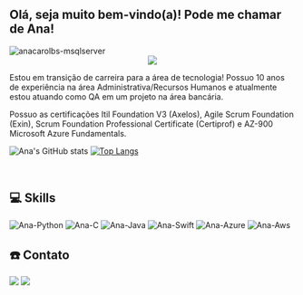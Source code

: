 ## Olá, seja muito bem-vindo(a)! Pode me chamar de Ana! 

<img align="center" alt="anacarolbs-msqlserver"  src="https://komarev.com/ghpvc/?username=anacarolbs&style=flat-square">
  <div align="center">
  <img src="https://github-readme-streak-stats.herokuapp.com/?user=anacarolbs&theme=dark">
  </div>

Estou em transição de carreira para a área de tecnologia! Possuo 10 anos de experiência na área Administrativa/Recursos Humanos e atualmente estou atuando como QA em um projeto na área bancária. 

Possuo as certificações Itil Foundation V3 (Axelos), Agile Scrum Foundation (Exin), Scrum Foundation Professional Certificate (Certiprof) e AZ-900 Microsoft Azure Fundamentals. 
  
![Ana's GitHub stats](https://github-readme-stats.vercel.app/api?username=anacarolbs&show_icons=true&theme=default)
[![Top Langs](https://github-readme-stats.vercel.app/api/top-langs/?username=anacarolbs)](https://github.com/anacarolbs/github-readme-stats)


<div style="display: inline_block"><br>

## 💻 Skills

  <img align="center" alt="Ana-Python" src="https://img.shields.io/badge/Python-3776AB?style=for-the-badge&logo=python&logoColor=white">
  <img align="center" alt="Ana-C" src="https://img.shields.io/badge/C-00599C?style=for-the-badge&logo=c&logoColor=white">
  <img align="center" alt="Ana-Java" src="https://img.shields.io/badge/Java-ED8B00?style=for-the-badge&logo=java&logoColor=white">
  <img align="center" alt="Ana-Swift" src="https://img.shields.io/badge/swift-F54A2A?style=for-the-badge&logo=swift&logoColor=white">
  <img align="center" alt="Ana-Azure" src="https://img.shields.io/badge/Microsoft_Azure-0089D6?style=for-the-badge&logo=microsoft-azure&logoColor=white">
  <img align="center" alt="Ana-Aws" src="https://img.shields.io/badge/Amazon_AWS-232F3E?style=for-the-badge&logo=amazon-aws&logoColor=white">

  
  
</div>
  
  ##
 
<div> 


## ☎️ Contato

  <a href = "mailto:souzaanacarolb@gmail.com"><img src="https://img.shields.io/badge/Gmail-D14836?style=for-the-badge&logo=gmail&logoColor=white" target="_blank"></a>
  <a href="https://www.linkedin.com/in/anacarolbs" target="_blank"><img src="https://img.shields.io/badge/-LinkedIn-%230077B5?style=for-the-badge&logo=linkedin&logoColor=white" target="_blank"></a> 
  
</div>

